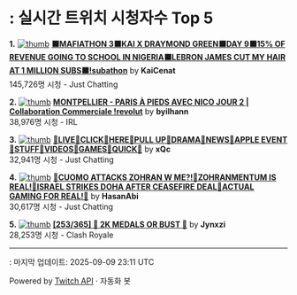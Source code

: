 # : 실시간 트위치 시청자수 Top 5

**1.** [![thumb](https://static-cdn.jtvnw.net/previews-ttv/live_user_kaicenat-320x180.jpg)](https://twitch.tv/KaiCenat)
**[⬛MAFIATHON 3⬛KAI X DRAYMOND GREEN⬛DAY 9⬛15% OF REVENUE GOING TO SCHOOL IN NIGERIA⬛LEBRON JAMES CUT MY HAIR AT 1 MILLION SUBS⬛!subathon](https://twitch.tv/KaiCenat)** by **KaiCenat**<br>145,726명 시청  - Just Chatting

**2.** [![thumb](https://static-cdn.jtvnw.net/previews-ttv/live_user_byilhann-320x180.jpg)](https://twitch.tv/byilhann)
**[MONTPELLIER - PARIS À PIEDS AVEC NICO JOUR 2 | Collaboration Commerciale !revolut](https://twitch.tv/byilhann)** by **byilhann**<br>38,976명 시청  - IRL

**3.** [![thumb](https://static-cdn.jtvnw.net/previews-ttv/live_user_xqc-320x180.jpg)](https://twitch.tv/xQc)
**[🌻LIVE🌻CLICK🌻HERE🌻PULL UP🌻DRAMA🌻NEWS🌻APPLE EVENT🌻STUFF🌻VIDEOS🌻GAMES🌻QUICK🌻](https://twitch.tv/xQc)** by **xQc**<br>32,941명 시청  - Just Chatting

**4.** [![thumb](https://static-cdn.jtvnw.net/previews-ttv/live_user_hasanabi-320x180.jpg)](https://twitch.tv/HasanAbi)
**[🌊CUOMO ATTACKS ZOHRAN W ME?!🌊ZOHRANMENTUM IS REAL!🌊ISRAEL STRIKES DOHA AFTER CEASEFIRE DEAL🌊ACTUAL GAMING FOR REAL!🌊](https://twitch.tv/HasanAbi)** by **HasanAbi**<br>30,617명 시청  - Just Chatting

**5.** [![thumb](https://static-cdn.jtvnw.net/previews-ttv/live_user_jynxzi-320x180.jpg)](https://twitch.tv/Jynxzi)
**[[253/365] 🚨 2K MEDALS OR BUST 🚨](https://twitch.tv/Jynxzi)** by **Jynxzi**<br>28,253명 시청  - Clash Royale


---
: 마지막 업데이트: 2025-09-09 23:11 UTC

Powered by [Twitch API](https://dev.twitch.tv/docs/api/reference) · 자동화 봇